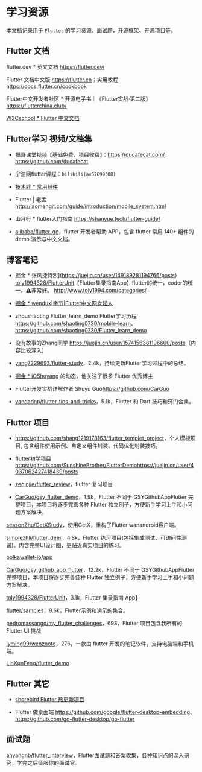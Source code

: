 # 学习资源

本文档记录用于 `Flutter` 的学习资源、面试题，开源框架、开源项目等。

## Flutter 文档

flutter.dev * 英文文档 <https://flutter.dev/>

Flutter 文档中文版 <https://flutter.cn>；实用教程 <https://docs.flutter.cn/cookbook>

Flutter中文开发者社区 * 开源电子书｜《Flutter实战·第二版》<https://flutterchina.club/>

[W3Cschool * Flutter 中文文档](https://www.w3cschool.cn/evilg/)


## Flutter学习 视频/文档集

* 猫哥课堂视频【基础免费，项目收费】：<https://ducafecat.com/>，<https://github.com/ducafecat>

* 宁浩网flutter课程：`bilibili(av52699308)`

* [技术胖 * 常用组件](http://jspang.com/detailed?id=42)

* Flutter | 老孟 <http://laomengit.com/guide/introduction/mobile_system.html>

* 山月行 * flutter入门指南 <https://shanyue.tech/flutter-guide/>

* [alibaba/flutter-go](https://github.com/alibaba/flutter-go)，flutter 开发者帮助 APP，包含 flutter 常用 140+ 组件的demo 演示与中文文档。


## 博客笔记

* 掘金 * 张风捷特烈](https://juejin.cn/user/149189281194766/posts) 
[toly1994328/FlutterUnit](https://github.com/toly1994328/FlutterUnit)【Flutter集录指南App】flutter的统一，coder的统一。⚠️非常好。
 <http://www.toly1994.com/categories/>

* [掘金 * wendux|字节|Flutter中文网发起人](https://juejin.cn/user/1556564164217784/posts)

* zhoushaoting Flutter_learn_demo Flutter学习历程 <https://github.com/shaoting0730/mobile-learn>、<https://github.com/shaoting0730/Flutter_learn_demo>

* 没有故事的Zhang同学 <https://juejin.cn/user/1574156381196600/posts>（内容比较深入）

* [yang7229693/flutter-study](https://github.com/yang7229693/flutter-study)，2.4k，持续更新Flutter学习过程中的总结。

* [掘金 * iOShuyang](https://juejin.cn/user/1732486056406046) 的动态，他关注了很多 Flutter 优秀博主

* Flutter开发实战详解作者 Shuyu Guo<https://github.com/CarGuo>

* [vandadnp/flutter-tips-and-tricks](https://github.com/vandadnp/flutter-tips-and-tricks)，5.1k，Flutter 和 Dart 技巧和窍门合集。


## Flutter 项目

* <https://github.com/shang1219178163/flutter_templet_project>，个人模板项目, 包含组件使用示例、自定义组件封装、代码优化封装技巧。

* flutter初学项目 <https://github.com/SunshineBrother/FlutterDemo><https://juejin.cn/user/4037062427418439/posts>

* [zeqinjie/flutter_review](https://github.com/zeqinjie/flutter_review)，flutter 复习项目

* [CarGuo/gsy_flutter_demo](https://github.com/CarGuo/gsy_flutter_demo)，1.9k，Flutter 不同于 GSYGithubAppFlutter 完整项目，本项目将逐步完善各种 Flutter 独立例子，方便新手学习上手和小问题方案解决。

[seasonZhu/GetXStudy](https://github.com/seasonZhu/GetXStudy)，使用GetX，重构了Flutter wanandroid客户端。

[simplezhli/flutter_deer](https://github.com/simplezhli/flutter_deer)，4.8k，Flutter 练习项目(包括集成测试、可访问性测试)。内含完整UI设计图，更贴近真实项目的练习。

[polkawallet-io/app](https://github.com/polkawallet-io/app)

[CarGuo/gsy_github_app_flutter](https://github.com/CarGuo/gsy_github_app_flutter)，12.2k，Flutter 不同于 GSYGithubAppFlutter 完整项目，本项目将逐步完善各种 Flutter 独立例子，方便新手学习上手和小问题方案解决。 

[toly1994328/FlutterUnit](https://github.com/toly1994328/FlutterUnit)，3.1k，Flutter 集录指南 App】

[flutter/samples](https://github.com/flutter/samples)，9.6k，Flutter示例和演示的集合。

[pedromassango/my_flutter_challenges](https://github.com/pedromassango/my_flutter_challenges)，693，Flutter 项目包含我所有的 Flutter UI 挑战

[lyming99/wenznote](https://github.com/lyming99/wenznote)，276，一款由 flutter 开发的笔记软件，支持电脑端和手机端。

[LinXunFeng/flutter_demo](https://github.com/LinXunFeng/flutter_demo)


## Flutter 其它

* [shorebird Flutter 热更新项目](https://shorebird.dev/)

* Flutter 做桌面端
<https://github.com/google/flutter-desktop-embedding>、<https://github.com/go-flutter-desktop/go-flutter>


## 面试题

[ahyangnb/flutter_interview](https://github.com/ahyangnb/flutter_interview)，Flutter面试题和答案收集，各种知识点的深入研究，学完之后征服你的面试官。



